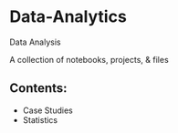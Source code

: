 # Data-Analytics
Data Analysis


A collection of notebooks, projects, & files 

## Contents:

- Case Studies
- Statistics
